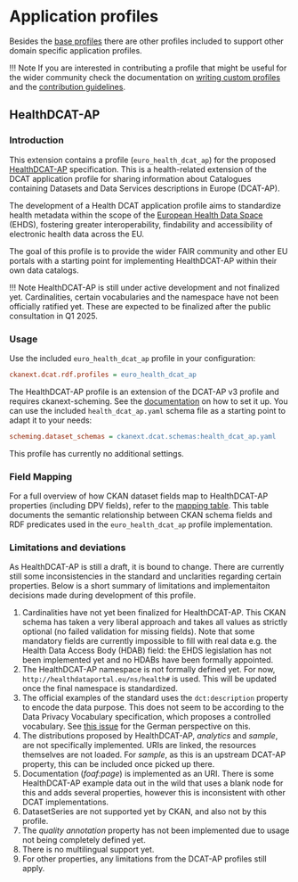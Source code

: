 # Application profiles

Besides the [base profiles](profiles.md) there are other profiles included to support other domain
specific application profiles.

!!! Note
    If you are interested in contributing a profile that might be useful for the wider community
    check the documentation on [writing custom profiles](writing-profiles.md) and the 
    [contribution guidelines](contributing.md#including-new-profiles).

## HealthDCAT-AP

### Introduction

This extension contains a profile (`euro_health_dcat_ap`) for the proposed 
[HealthDCAT-AP](https://healthdcat-ap.github.io/) specification.
This is a health-related extension of the DCAT application profile for sharing information about
Catalogues containing Datasets and Data Services descriptions in Europe (DCAT-AP).

The development of a Health DCAT application profile aims to standardize health metadata within 
the scope of the [European Health Data Space](https://health.ec.europa.eu/ehealth-digital-health-and-care/european-health-data-space_en)
(EHDS), fostering greater interoperability, findability and accessibility of electronic health 
data across the EU.

The goal of this profile is to provide the wider FAIR community and other EU portals with a starting
point for implementing HealthDCAT-AP within their own data catalogs.

!!! Note
    HealthDCAT-AP is still under active development and not finalized yet. Cardinalities,
    certain vocabularies and the namespace have not been officially ratified yet. These are
    expected to be finalized after the public consultation in Q1 2025.


### Usage

Use the included `euro_health_dcat_ap` profile in your configuration:

```ini
ckanext.dcat.rdf.profiles = euro_health_dcat_ap
```

The HealthDCAT-AP profile is an extension of the DCAT-AP v3 profile and requires ckanext-scheming.
See the [documentation](getting-started.md#schemas) on how to set it up. You can use the included
`health_dcat_ap.yaml` schema file as a starting point to adapt it to your needs:

```ini
scheming.dataset_schemas = ckanext.dcat.schemas:health_dcat_ap.yaml
```

This profile has currently no additional settings. 

### Field Mapping

For a full overview of how CKAN dataset fields map to HealthDCAT-AP properties (including DPV fields), refer to the [mapping table](mapping-healthdcat.md#mapping-between-ckan-fields-and-healthdcat-ap). This table documents the semantic relationship between CKAN schema fields and RDF predicates used in the `euro_health_dcat_ap` profile implementation.


### Limitations and deviations

As HealthDCAT-AP is still a draft, it is bound to change. There are currently still some
inconsistencies in the standard and unclarities regarding certain properties. Below is a short summary
of limitations and implementaiton decisions made during development of this profile.

1. Cardinalities have not yet been finalized for HealthDCAT-AP. This CKAN schema has taken a very
   liberal approach and takes all values as strictly optional (no failed validation for missing
   fields). Note that some mandatory fields are currently impossible to fill with real data e.g. the
   Health Data Access Body (HDAB) field: the EHDS legislation has not been implemented yet and no HDABs
   have been formally appointed.
2. The HealthDCAT-AP namespace is not formally defined yet. For now,
   `http://healthdataportal.eu/ns/health#` is used. This will be updated once the final namespace is
   standardized.
3. The official examples of the standard uses the `dct:description` property to encode the data
   purpose. This does not seem to be according to the Data Privacy Vocabulary specification, which
   proposes a controlled vocabulary. See [this issue](https://github.com/HealthDCAT-AP-de/healthdcat-ap.de/issues/11) 
   for the German perspective on this.
4. The distributions proposed by HealthDCAT-AP, *analytics* and *sample*, are not specifically
   implemented. URIs are linked, the resources themselves are not loaded. For *sample*, as this is
   an upstream DCAT-AP property, this can be included once picked up there.
5. Documentation (*foaf:page*) is implemented as an URI. There is some HealthDCAT-AP example data
  out in the wild that uses a blank node for this and adds several properties, however this is
   inconsistent with other DCAT implementations.
6. DatasetSeries are not supported yet by CKAN, and also not by this profile.
7. The *quality annotation* property has not been implemented due to usage not being completely
defined yet.
8. There is no multilingual support yet.
9. For other properties, any limitations from the DCAT-AP profiles still apply.

